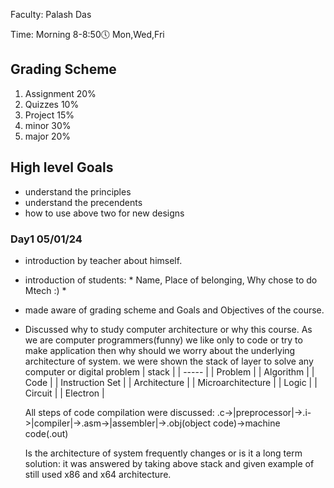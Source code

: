 Faculty: Palash Das

Time: Morning 8-8:50🕔 Mon,Wed,Fri

## Grading Scheme
1. Assignment 20%
2. Quizzes 10%
3. Project 15%
4. minor 30%
5. major 20%

## High level Goals
- understand the principles
- understand the precendents
- how to use above two for new designs

### Day1 05/01/24
- introduction by teacher about himself.
- introduction of students: * Name, Place of belonging, Why chose to do Mtech :) *
- made aware of grading scheme and Goals and Objectives of the course.
- Discussed why to study computer architecture or why this course.
  As we are computer programmers(funny) we like only to code or try to make application then why should we worry about the underlying architecture of system.
  we were shown the stack of layer to solve any computer or digital problem
  | stack |
  | ----- |
  | Problem |
  | Algorithm |
  | Code |
  | Instruction Set |
  | Architecture |
  | Microarchitecture |
  | Logic |
  | Circuit |
  | Electron |
  
  All steps of code compilation were discussed: .c->|preprocessor|->.i->|compiler|->.asm->|assembler|->.obj(object code)->machine code(.out)
  
  Is the architecture of system frequently changes or is it a long term solution: it was answered by taking above stack and given example of still used x86 and x64 architecture.
  
